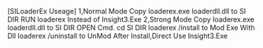 [SILoaderEx Useage]
1,Normal Mode
Copy loaderex.exe loaderdll.dll to SI DIR
RUN loaderex Instead of Insight3.Exe
2,Strong Mode
Copy loaderex.exe loaderdll.dll to SI DIR
OPEN Cmd.
cd SI DIR
loaderex /install to Mod Exe With Dll
loaderex /uninstall to UnMod
After Install,Direct Use Insight3.Exe

